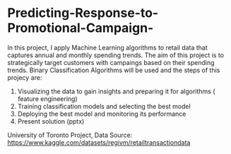 # Predicting-Response-to-Promotional-Campaign-

In this project, I apply Machine Learning algorithms to retail data that captures annual and monthly spending trends. The aim of this project is to strategically target customers with campaings based on their spending trends. Binary Classification Algorithms will be used and the steps of this projecy are:

1. Visualizing the data to gain insights and preparing it for algorithms ( feature engineering)
2. Training classification models and selecting the best model 
3. Deploying the best model and monitoring its performance  
4. Present solution (pptx)


University of Toronto Project, 
Data Source: https://www.kaggle.com/datasets/regivm/retailtransactiondata

